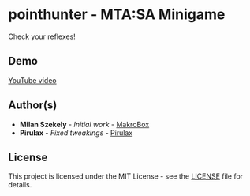 # pointhunter - MTA:SA Minigame
Check your reflexes!

## Demo
[YouTube video](https://www.youtube.com/watch?v=7tF5LSWwPgY)

## Author(s)
* **Milan Szekely** - *Initial work* - [MakroBox](https://github.com/MakroBox)
* **Pirulax** - *Fixed tweakings* - [Pirulax](https://github.com/Pirulax)

## License
This project is licensed under the MIT License - see the [LICENSE](LICENSE) file for details.
